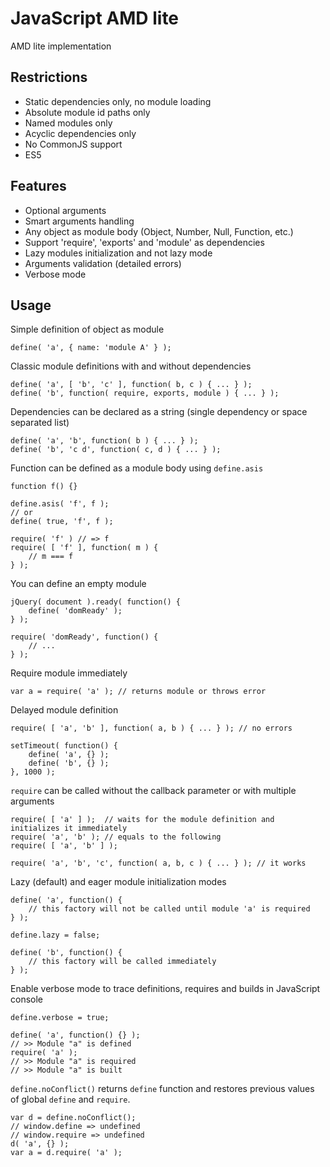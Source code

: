 JavaScript AMD lite
===================

AMD lite implementation

Restrictions
------------

 * Static dependencies only, no module loading
 * Absolute module id paths only
 * Named modules only
 * Acyclic dependencies only
 * No CommonJS support
 * ES5

Features
--------

 * Optional arguments
 * Smart arguments handling
 * Any object as module body (Object, Number, Null, Function, etc.)
 * Support 'require', 'exports' and 'module' as dependencies
 * Lazy modules initialization and not lazy mode
 * Arguments validation (detailed errors)
 * Verbose mode
 
Usage
-----

Simple definition of object as module

    define( 'a', { name: 'module A' } );

Classic module definitions with and without dependencies

    define( 'a', [ 'b', 'c' ], function( b, c ) { ... } );
    define( 'b', function( require, exports, module ) { ... } );

Dependencies can be declared as a string (single dependency or space separated list)

    define( 'a', 'b', function( b ) { ... } );
    define( 'b', 'c d', function( c, d ) { ... } );

Function can be defined as a module body using `define.asis`

    function f() {}
    
    define.asis( 'f', f );
    // or
    define( true, 'f', f );
    
    require( 'f' ) // => f
    require( [ 'f' ], function( m ) {
        // m === f
    } );
    
You can define an empty module

    jQuery( document ).ready( function() {
        define( 'domReady' );
    } );
    
    require( 'domReady', function() {
        // ...
    } );
    
Require module immediately

    var a = require( 'a' ); // returns module or throws error
    
Delayed module definition

    require( [ 'a', 'b' ], function( a, b ) { ... } ); // no errors
    
    setTimeout( function() {
        define( 'a', {} );
        define( 'b', {} );
    }, 1000 );
    
`require` can be called without the callback parameter or with multiple arguments

    require( [ 'a' ] );  // waits for the module definition and initializes it immediately
    require( 'a', 'b' ); // equals to the following
    require( [ 'a', 'b' ] );
    
    require( 'a', 'b', 'c', function( a, b, c ) { ... } ); // it works
    
Lazy (default) and eager module initialization modes

    define( 'a', function() {
        // this factory will not be called until module 'a' is required
    } );

    define.lazy = false;
    
    define( 'b', function() {
        // this factory will be called immediately
    } );
    
Enable verbose mode to trace definitions, requires and builds in JavaScript console

    define.verbose = true;
    
    define( 'a', function() {} );
    // >> Module "a" is defined
    require( 'a' );
    // >> Module "a" is required
    // >> Module "a" is built
    
`define.noConflict()` returns `define` function and restores previous values of global `define` and `require`.

    var d = define.noConflict();
    // window.define => undefined
    // window.require => undefined
    d( 'a', {} );
    var a = d.require( 'a' );

